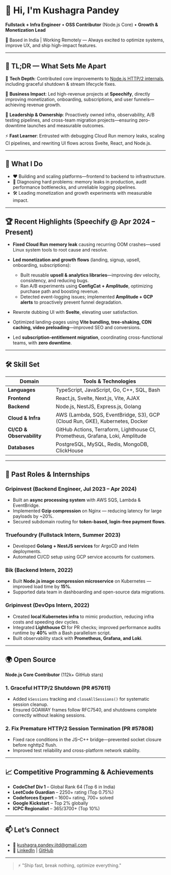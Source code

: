 # 👋 Hi, I'm **Kushagra Pandey**

**Fullstack + Infra Engineer** • **OSS Contributor** (Node.js Core) • **Growth & Monetization Lead**

📍 Based in India | Working Remotely — Always excited to optimize systems, improve UX, and ship high-impact features.

---

## 🧩 TL;DR — What Sets Me Apart

🔧 **Tech Depth**: Contributed core improvements to [Node.js HTTP/2 internals](https://github.com/nodejs/node/pull/57611), including graceful shutdown & stream lifecycle fixes.

🚀 **Business Impact**: Led high-revenue projects at **Speechify**, directly improving monetization, onboarding, subscriptions, and user funnels—achieving revenue growth.

🧠 **Leadership & Ownership**: Proactively owned infra, observability, A/B testing pipelines, and cross-team migration projects—ensuring zero-downtime launches and measurable outcomes.

⚡ **Fast Learner**: Entrusted with debugging Cloud Run memory leaks, scaling CI pipelines, and rewriting UI flows across Svelte, React, and Node.js.

---

## 🚀 What I Do

* ❤️ Building and scaling platforms—frontend to backend to infrastructure.
* 🧠 Diagnosing hard problems: memory leaks in production, audit performance bottlenecks, and unreliable logging pipelines.
* 🛠 Leading monetization and growth experiments with measurable impact.

---

## 🏆 Recent Highlights (Speechify @ Apr 2024 – Present)

* **Fixed Cloud Run memory leak** causing recurring OOM crashes—used Linux system tools to root cause and resolve.
* **Led monetization and growth flows** (landing, signup, upsell, onboarding, subscriptions):

  * Built reusable **upsell & analytics libraries**—improving dev velocity, consistency, and reducing bugs.
  * Ran A/B experiments using **ConfigCat + Amplitude**, optimizing purchase path and boosting revenue.
  * Detected event-logging issues; implemented **Amplitude + GCP alerts** to proactively prevent funnel degradation.
* Rewrote dubbing UI with **Svelte**, elevating user satisfaction.
* Optimized landing-pages using **Vite bundling, tree-shaking, CDN caching, video preloading**—improved SEO and conversions.
* Led **subscription-entitlement migration**, coordinating cross-functional teams, with **zero downtime**.

---

## 🛠 Skill Set

| Domain                    | Tools & Technologies                                                           |
| ------------------------- | ------------------------------------------------------------------------------ |
| **Languages**             | TypeScript, JavaScript, Go, C++, SQL, Bash                                     |
| **Frontend**              | React.js, Svelte, Next.js, Vite, AJAX                                          |
| **Backend**               | Node.js, NestJS, Express.js, Golang                                            |
| **Cloud & Infra**         | AWS (Lambda, SQS, EventBridge, S3), GCP (Cloud Run, GKE), Kubernetes, Docker   |
| **CI/CD & Observability** | GitHub Actions, Terraform, Lighthouse CI, Prometheus, Grafana, Loki, Amplitude |
| **Databases**             | PostgreSQL, MySQL, Redis, MongoDB, ClickHouse                                  |

---

## 🧩 Past Roles & Internships

### Gripinvest (Backend Engineer, Jul 2023 – Apr 2024)

* Built an **async processing system** with AWS SQS, Lambda & EventBridge.
* Implemented **Gzip compression** on Nginx — reducing latency for large payloads by \~20%.
* Secured subdomain routing for **token-based, login-free payment flows**.

### Truefoundry (Fullstack Intern, Summer 2023)

* Developed **Golang + NestJS services** for ArgoCD and Helm deployments.
* Automated CI/CD setup using GCP service accounts for customers.

### Bik (Backend Intern, 2022)

* Built **Node.js image compression microservice** on Kubernetes — improved load time by **15%**.
* Supported data team in dashboarding and open-source data migrations.

### Gripinvest (DevOps Intern, 2022)

* Created **local Kubernetes infra** to mimic production, reducing infra costs and speeding dev cycles.
* Integrated **Lighthouse CI** for PR checks; improved performance audits runtime by **40%** with a Bash parallelism script.
* Built observability stack with **Prometheus, Grafana, and Loki**.

---

## 🌍 Open Source

**Node.js Core Contributor** (112k+ GitHub stars)

### 1. Graceful HTTP/2 Shutdown (PR #57611)

* Added `kSessions` tracking and `closeAllSessions()` for systematic session cleanup.
* Ensured GOAWAY frames follow RFC7540, and shutdowns complete correctly without leaking sessions.

### 2. Fix Premature HTTP/2 Session Termination (PR #57808)

* Fixed race conditions in the JS–C++ bridge—prevented socket closure before nghttp2 flush.
* Improved test reliability and cross-platform network stability.

---

## 📈 Competitive Programming & Achievements

* **CodeChef Div 1** – Global Rank 64 (Top 6 in India)
* **LeetCode Guardian** – 2250+ rating (Top 0.75%)
* **Codeforces Expert** – 1600+ rating, 700+ solved
* **Google Kickstart** – Top 2% globally
* **ICPC Regionalist** – 365/3700+ (Top 10%)

---

## 📫 Let’s Connect

* 📧 [kushagra.pandey.iitd@gmail.com](mailto:kushagra.pandey.iitd@gmail.com)
* 🔗 [LinkedIn](https://linkedin.com/in/kushagra-pandey-iitd) | [GitHub](https://github.com/pandeykushagra51)

---

> ⚡️ "Ship fast, break nothing, optimize everything."
